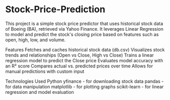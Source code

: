 # Stock-Price-Prediction
This project is a simple stock price predictor that uses historical stock data of Boeing (BA), retrieved via Yahoo Finance. It leverages Linear Regression to model and predict the stock's closing price based on features such as open, high, low, and volume.

Features
Fetches and caches historical stock data (db.csv)
Visualizes stock trends and relationships (Open vs Close, High vs Close)
Trains a linear regression model to predict the Close price
Evaluates model accuracy with an R² score
Compares actual vs. predicted prices over time
Allows for manual predictions with custom input

Technologies Used
Python
yfinance - for downloading stock data
pandas - for data manipulation
matplotlib - for plotting graphs
scikit-learn - for linear regression and model evaluation

